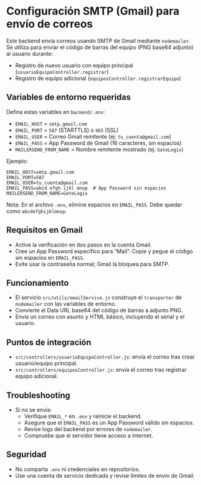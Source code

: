 # Configuración SMTP (Gmail) para envío de correos

Este backend envía correos usando SMTP de Gmail mediante `nodemailer`. Se utiliza para enviar el código de barras del equipo (PNG base64 adjunto) al usuario durante:

- Registro de nuevo usuario con equipo principal (`usuarioEquipoController.registrar`)
- Registro de equipo adicional (`equiposController.registrarEquipo`)

## Variables de entorno requeridas

Defina estas variables en `backend/.env`:

- `EMAIL_HOST` = `smtp.gmail.com`
- `EMAIL_PORT` = `587` (STARTTLS) o `465` (SSL)
- `EMAIL_USER` = Correo Gmail remitente (ej: `tu_cuenta@gmail.com`)
- `EMAIL_PASS` = App Password de Gmail (16 caracteres, sin espacios)
- `MAILERSEND_FROM_NAME` = Nombre remitente mostrado (ej: `GateLogix`)

Ejemplo:

```
EMAIL_HOST=smtp.gmail.com
EMAIL_PORT=587
EMAIL_USER=tu_cuenta@gmail.com
EMAIL_PASS=abcd efgh ijkl mnop  # App Password sin espacios
MAILERSEND_FROM_NAME=GateLogix
```

Nota: En el archivo `.env`, elimine espacios en `EMAIL_PASS`. Debe quedar como `abcdefghijklmnop`.

## Requisitos en Gmail

- Active la verificación en dos pasos en la cuenta Gmail.
- Cree un App Password específico para “Mail”. Copie y pegue el código sin espacios en `EMAIL_PASS`.
- Evite usar la contraseña normal; Gmail la bloquea para SMTP.

## Funcionamiento

- El servicio `src/utils/emailService.js` construye el `transporter` de `nodemailer` con las variables de entorno.
- Convierte el Data URL base64 del código de barras a adjunto PNG.
- Envía un correo con asunto y HTML básico, incluyendo el serial y el usuario.

## Puntos de integración

- `src/controllers/usuarioEquipoController.js`: envía el correo tras crear usuario/equipo principal.
- `src/controllers/equiposController.js`: envía el correo tras registrar equipo adicional.

## Troubleshooting

- Si no se envía:
  - Verifique `EMAIL_*` en `.env` y reinicie el backend.
  - Asegure que el `EMAIL_PASS` es un App Password válido sin espacios.
  - Revise logs del backend por errores de `nodemailer`.
  - Compruebe que el servidor tiene acceso a Internet.

## Seguridad

- No comparta `.env` ni credenciales en repositorios.
- Use una cuenta de servicio dedicada y revise límites de envío de Gmail.